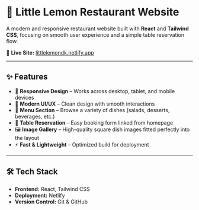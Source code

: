 # 🍋 Little Lemon Restaurant Website

A modern and responsive restaurant website built with **React** and **Tailwind CSS**, focusing on smooth user experience and a simple table reservation flow.

🔗 **Live Site:** [littlelemondk.netlify.app](https://littlelemondk.netlify.app/)

---

## ✨ Features
- 📱 **Responsive Design** – Works across desktop, tablet, and mobile devices  
- 🎨 **Modern UI/UX** – Clean design with smooth interactions  
- 🥗 **Menu Section** – Browse a variety of dishes (salads, desserts, beverages, etc.)  
- 📅 **Table Reservation** – Easy booking form linked from homepage  
- 🖼️ **Image Gallery** – High-quality square dish images fitted perfectly into the layout  
- ⚡ **Fast & Lightweight** – Optimized build for deployment  

---

## 🛠️ Tech Stack
- **Frontend:** React, Tailwind CSS  
- **Deployment:** Netlify  
- **Version Control:** Git & GitHub  
